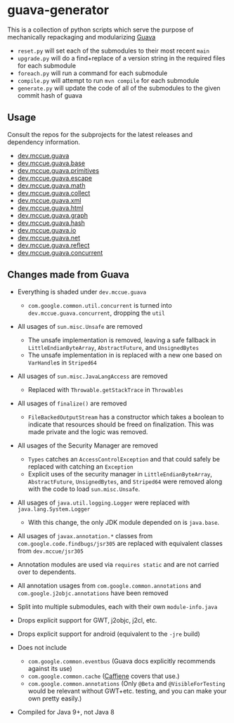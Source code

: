# guava-generator

This is a collection of python scripts which serve the purpose of mechanically repackaging and modularizing
[Guava](https://github.com/google/guava)

- `reset.py` will set each of the submodules to their most recent `main`
- `upgrade.py` will do a find+replace of a version string in the required files for each submodule
- `foreach.py` will run a command for each submodule
- `compile.py` will attempt to run `mvn compile` for each submodule
- `generate.py` will update the code of all of the submodules to the given commit hash of guava

## Usage

Consult the repos for the subprojects for the latest releases and dependency information.

* [dev.mccue.guava](https://github.com/bowbahdoe/guava)
* [dev.mccue.guava.base](https://github.com/bowbahdoe/guava-base)
* [dev.mccue.guava.primitives](https://github.com/bowbahdoe/guava-primitives)
* [dev.mccue.guava.escape](https://github.com/bowbahdoe/guava-escape)
* [dev.mccue.guava.math](https://github.com/bowbahdoe/guava-math)
* [dev.mccue.guava.collect](https://github.com/bowbahdoe/guava-collect)
* [dev.mccue.guava.xml](https://github.com/bowbahdoe/guava-xml)
* [dev.mccue.guava.html](https://github.com/bowbahdoe/guava-html)
* [dev.mccue.guava.graph](https://github.com/bowbahdoe/guava-graph)
* [dev.mccue.guava.hash](https://github.com/bowbahdoe/guava-hash)
* [dev.mccue.guava.io](https://github.com/bowbahdoe/guava-io)
* [dev.mccue.guava.net](https://github.com/bowbahdoe/guava-net)
* [dev.mccue.guava.reflect](https://github.com/bowbahdoe/guava-reflect)
* [dev.mccue.guava.concurrent](https://github.com/bowbahdoe/guava-concurrent)

## Changes made from Guava

* Everything is shaded under `dev.mccue.guava`
    * `com.google.common.util.concurrent` is turned into `dev.mccue.guava.concurrent`, dropping the `util`
* All usages of `sun.misc.Unsafe` are removed
    * The unsafe implementation is removed, leaving a safe fallback in `LittleEndianByteArray`, `AbstractFuture`, and `UnsignedBytes`
    * The unsafe implementation in is replaced with a new one based on `VarHandle`s in `Striped64`
* All usages of `sun.misc.JavaLangAccess` are removed
    * Replaced with `Throwable.getStackTrace` in `Throwables`
* All usages of `finalize()` are removed
    * `FileBackedOutputStream` has a constructor which takes a boolean to indicate that resources should be freed on finalization. This was made private and the logic was removed.
* All usages of the Security Manager are removed
    * `Types` catches an `AccessControlException` and that could safely be replaced with catching an `Exception`
    * Explicit uses of the security manager in `LittleEndianByteArray`, `AbstractFuture`, `UnsignedBytes`,  and `Striped64` were removed along with the code to load `sun.misc.Unsafe`.
* All usages of `java.util.logging.Logger` were replaced with `java.lang.System.Logger`
    * With this change, the only JDK module depended on is `java.base`.
* All usages of `javax.annotation.*` classes from `com.google.code.findbugs/jsr305` are replaced with equivalent classes from `dev.mccue/jsr305`
* Annotation modules are used via `requires static` and are not carried over to dependents.
* All annotation usages from `com.google.common.annotations` and `com.google.j2objc.annotations` have been removed


* Split into multiple submodules, each with their own `module-info.java`
* Drops explicit support for GWT, j2objc, j2cl, etc.
* Drops explicit support for android (equivalent to the `-jre` build)
* Does not include
  * `com.google.common.eventbus` (Guava docs explicitly recommends against its use)
  * `com.google.common.cache` ([Caffiene](https://github.com/ben-manes/caffeine) covers that use.)
  * `com.google.common.annotations` (Only `@Beta` and `@VisibleForTesting` would be relevant without GWT+etc. testing, and you can make your own pretty easily.)
* Compiled for Java 9+, not Java 8
